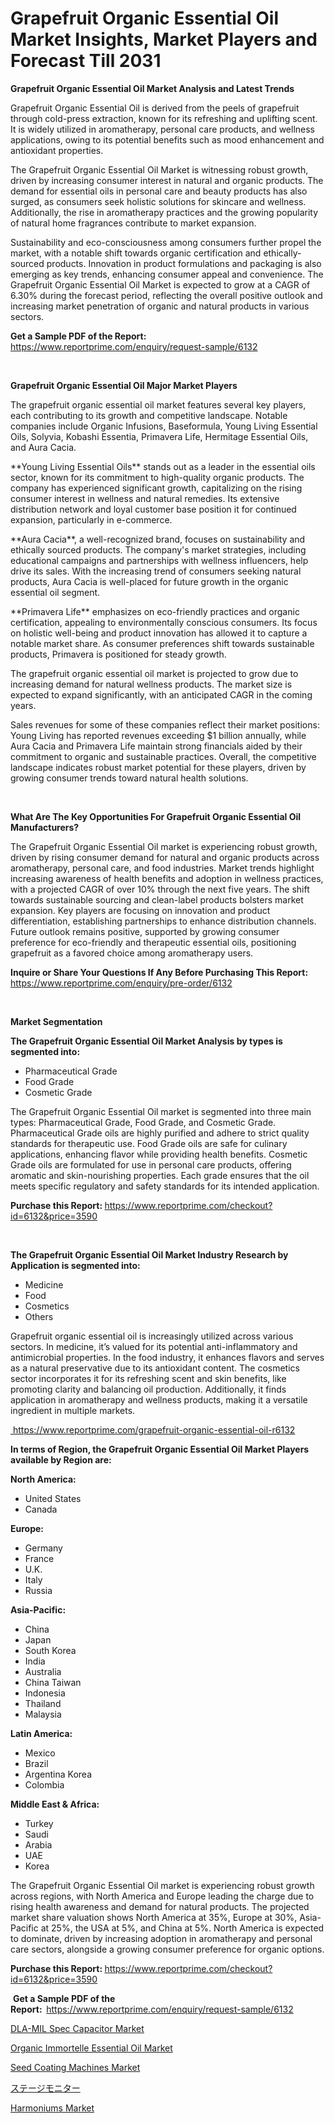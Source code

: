 <p><h1>Grapefruit Organic Essential Oil Market Insights, Market Players and Forecast Till 2031</h1></p><p><strong>Grapefruit Organic Essential Oil Market Analysis and Latest Trends</strong></p>
<p><p>Grapefruit Organic Essential Oil is derived from the peels of grapefruit through cold-press extraction, known for its refreshing and uplifting scent. It is widely utilized in aromatherapy, personal care products, and wellness applications, owing to its potential benefits such as mood enhancement and antioxidant properties.</p><p>The Grapefruit Organic Essential Oil Market is witnessing robust growth, driven by increasing consumer interest in natural and organic products. The demand for essential oils in personal care and beauty products has also surged, as consumers seek holistic solutions for skincare and wellness. Additionally, the rise in aromatherapy practices and the growing popularity of natural home fragrances contribute to market expansion.</p><p>Sustainability and eco-consciousness among consumers further propel the market, with a notable shift towards organic certification and ethically-sourced products. Innovation in product formulations and packaging is also emerging as key trends, enhancing consumer appeal and convenience. The Grapefruit Organic Essential Oil Market is expected to grow at a CAGR of 6.30% during the forecast period, reflecting the overall positive outlook and increasing market penetration of organic and natural products in various sectors.</p></p>
<p><strong>Get a Sample PDF of the Report:&nbsp;</strong> <a href="https://www.reportprime.com/enquiry/request-sample/6132">https://www.reportprime.com/enquiry/request-sample/6132</a></p>
<p>&nbsp;</p>
<p><strong>Grapefruit Organic Essential Oil Major Market Players</strong></p>
<p><p>The grapefruit organic essential oil market features several key players, each contributing to its growth and competitive landscape. Notable companies include Organic Infusions, Baseformula, Young Living Essential Oils, Solyvia, Kobashi Essentia, Primavera Life, Hermitage Essential Oils, and Aura Cacia.</p><p>**Young Living Essential Oils** stands out as a leader in the essential oils sector, known for its commitment to high-quality organic products. The company has experienced significant growth, capitalizing on the rising consumer interest in wellness and natural remedies. Its extensive distribution network and loyal customer base position it for continued expansion, particularly in e-commerce.</p><p>**Aura Cacia**, a well-recognized brand, focuses on sustainability and ethically sourced products. The company's market strategies, including educational campaigns and partnerships with wellness influencers, help drive its sales. With the increasing trend of consumers seeking natural products, Aura Cacia is well-placed for future growth in the organic essential oil segment.</p><p>**Primavera Life** emphasizes on eco-friendly practices and organic certification, appealing to environmentally conscious consumers. Its focus on holistic well-being and product innovation has allowed it to capture a notable market share. As consumer preferences shift towards sustainable products, Primavera is positioned for steady growth.</p><p>The grapefruit organic essential oil market is projected to grow due to increasing demand for natural wellness products. The market size is expected to expand significantly, with an anticipated CAGR in the coming years.</p><p>Sales revenues for some of these companies reflect their market positions: Young Living has reported revenues exceeding $1 billion annually, while Aura Cacia and Primavera Life maintain strong financials aided by their commitment to organic and sustainable practices. Overall, the competitive landscape indicates robust market potential for these players, driven by growing consumer trends toward natural health solutions.</p></p>
<p>&nbsp;</p>
<p><strong>What Are The Key Opportunities For Grapefruit Organic Essential Oil Manufacturers?</strong></p>
<p><p>The Grapefruit Organic Essential Oil market is experiencing robust growth, driven by rising consumer demand for natural and organic products across aromatherapy, personal care, and food industries. Market trends highlight increasing awareness of health benefits and adoption in wellness practices, with a projected CAGR of over 10% through the next five years. The shift towards sustainable sourcing and clean-label products bolsters market expansion. Key players are focusing on innovation and product differentiation, establishing partnerships to enhance distribution channels. Future outlook remains positive, supported by growing consumer preference for eco-friendly and therapeutic essential oils, positioning grapefruit as a favored choice among aromatherapy users.</p></p>
<p><strong>Inquire or Share Your Questions If Any Before Purchasing This Report:</strong> <a href="https://www.reportprime.com/enquiry/pre-order/6132">https://www.reportprime.com/enquiry/pre-order/6132</a></p>
<p>&nbsp;</p>
<p><strong>Market Segmentation</strong></p>
<p><strong>The Grapefruit Organic Essential Oil Market Analysis by types is segmented into:</strong></p>
<p><ul><li>Pharmaceutical Grade</li><li>Food Grade</li><li>Cosmetic Grade</li></ul></p>
<p><p>The Grapefruit Organic Essential Oil market is segmented into three main types: Pharmaceutical Grade, Food Grade, and Cosmetic Grade. Pharmaceutical Grade oils are highly purified and adhere to strict quality standards for therapeutic use. Food Grade oils are safe for culinary applications, enhancing flavor while providing health benefits. Cosmetic Grade oils are formulated for use in personal care products, offering aromatic and skin-nourishing properties. Each grade ensures that the oil meets specific regulatory and safety standards for its intended application.</p></p>
<p><strong>Purchase this Report:&nbsp;</strong><a href="https://www.reportprime.com/checkout?id=6132&price=3590">https://www.reportprime.com/checkout?id=6132&price=3590</a></p>
<p>&nbsp;</p>
<p><strong>The Grapefruit Organic Essential Oil Market Industry Research by Application is segmented into:</strong></p>
<p><ul><li>Medicine</li><li>Food</li><li>Cosmetics</li><li>Others</li></ul></p>
<p><p>Grapefruit organic essential oil is increasingly utilized across various sectors. In medicine, it’s valued for its potential anti-inflammatory and antimicrobial properties. In the food industry, it enhances flavors and serves as a natural preservative due to its antioxidant content. The cosmetics sector incorporates it for its refreshing scent and skin benefits, like promoting clarity and balancing oil production. Additionally, it finds application in aromatherapy and wellness products, making it a versatile ingredient in multiple markets.</p></p>
<p><a href="https://www.reportprime.com/grapefruit-organic-essential-oil-r6132">&nbsp;https://www.reportprime.com/grapefruit-organic-essential-oil-r6132</a></p>
<p><strong>In terms of Region, the Grapefruit Organic Essential Oil Market Players available by Region are:</strong></p>
<p>
    <p> <strong> North America: </strong>
        <ul>
            <li>United States</li>
            <li>Canada</li>
        </ul>
        </p> 
    <p> <strong> Europe: </strong>
        <ul>
            <li>Germany</li>
            <li>France</li>
            <li>U.K.</li>
            <li>Italy</li>
            <li>Russia</li>
        </ul>
        </p> 
    <p> <strong> Asia-Pacific: </strong>
        <ul>
            <li>China</li>
            <li>Japan</li>
            <li>South Korea</li>
            <li>India</li>
            <li>Australia</li>
            <li>China Taiwan</li>
            <li>Indonesia</li>
            <li>Thailand</li>
            <li>Malaysia</li>
        </ul>
        </p> 
    <p> <strong> Latin America: </strong>
        <ul>
            <li>Mexico</li>
            <li>Brazil</li>
            <li>Argentina Korea</li>
            <li>Colombia</li>
        </ul>
        </p> 
    <p> <strong> Middle East & Africa: </strong>
        <ul>
            <li>Turkey</li>
            <li>Saudi</li>
            <li>Arabia</li>
            <li>UAE</li>
            <li>Korea</li>
        </ul>
    </p>
    </p>
<p><p>The Grapefruit Organic Essential Oil market is experiencing robust growth across regions, with North America and Europe leading the charge due to rising health awareness and demand for natural products. The projected market share valuation shows North America at 35%, Europe at 30%, Asia-Pacific at 25%, the USA at 5%, and China at 5%. North America is expected to dominate, driven by increasing adoption in aromatherapy and personal care sectors, alongside a growing consumer preference for organic options.</p></p>
<p><strong>Purchase this Report: </strong><a href="https://www.reportprime.com/checkout?id=6132&price=3590">https://www.reportprime.com/checkout?id=6132&price=3590</a></p>
<p>&nbsp;<strong>Get a Sample PDF of the Report:&nbsp;&nbsp;</strong><a href="https://www.reportprime.com/enquiry/request-sample/6132">https://www.reportprime.com/enquiry/request-sample/6132</a></p>
<p><strong></strong></p>
<p><p><a href="https://issuu.com/reportprime-2/docs/dla-mil-spec-capacitor-market-size-_0c9b50ba0a50ac">DLA-MIL Spec Capacitor Market</a></p><p><a href="https://github.com/DianaWilson796/Market-Research-Report-List-1/blob/main/organic-immortelle-essential-oil-market.md">Organic Immortelle Essential Oil Market</a></p><p><a href="https://medium.com/@acqwoncopeland76/seed-coating-machines-market-research-report-exploring-market-size-and-revenue-analysis-for-seed-ac4a2879c1d4">Seed Coating Machines Market</a></p><p><a href="https://medium.com/@leroystapc/%E3%82%B9%E3%83%86%E3%83%BC%E3%82%B8%E3%83%A2%E3%83%8B%E3%82%BF%E3%83%BC%E5%B8%82%E5%A0%B4%E3%81%AE%E8%A6%8F%E6%A8%A1%E3%81%A8%E3%82%B7%E3%82%A7%E3%82%A2%E5%88%86%E6%9E%90-%E6%88%90%E9%95%B7%E3%83%88%E3%83%AC%E3%83%B3%E3%83%89%E3%81%A8%E4%BA%88%E6%B8%AC-2024%E5%B9%B4-2031%E5%B9%B4-29ce458a7045">ステージモニター</a></p><p><a href="https://www.linkedin.com/pulse/harmoniums-market-insights-products-regional-analysis-pss6e?trackingId=P9AIGC20SgK26XuJq3%2B27A%3D%3D">Harmoniums Market</a></p></p>